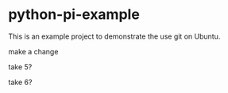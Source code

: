 # python-pi-example

This is an example project to demonstrate the use git on Ubuntu.

make a change

take 5?

take 6?
